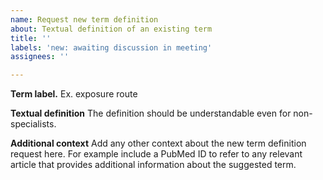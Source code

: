 ```yaml
---
name: Request new term definition
about: Textual definition of an existing term
title: ''
labels: 'new: awaiting discussion in meeting'
assignees: ''

---
```


**Term label.**
Ex. exposure route

**Textual definition**
The definition should be understandable even for non-specialists. 

**Additional context**
Add any other context about the new term definition request here. For example include a PubMed ID to refer to any relevant article that provides additional information about the suggested term.
